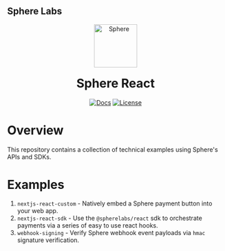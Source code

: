 ## Sphere Labs

<div align="center">
    <a>
        <img alt="Sphere" src="https://avatars.githubusercontent.com/u/109333730?s=200&v=4" width="100"/>
    </a>
  <h1 style="margin-top:20px;">Sphere React</h1>

  <p>
    <a href="/"><img alt="Docs" src="https://img.shields.io/badge/docs-tutorials-aquamarine" /></a>
    <!-- <a href="https://discord.com/channels/849494028176588802/878700556904980500"><img alt="Discord Chat" src="https://img.shields.io/discord/889577356681945098?color=aquamarine" /></a> -->
    <a href="https://opensource.org/licenses/MIT"><img alt="License" src="https://img.shields.io/github/license/git-scm/git-scm.com?color=aquamarine" /></a>
  </p>
</div>

# Overview

This repository contains a collection of technical examples using Sphere's APIs and SDKs.

# Examples

1. `nextjs-react-custom` - Natively embed a Sphere payment button into your web app.
2. `nextjs-react-sdk` - Use the `@spherelabs/react` sdk to orchestrate payments via a series of easy to use react hooks.
3. `webhook-signing` - Verify Sphere webhook event payloads via `hmac` signature verification.
